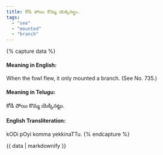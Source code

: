 ```yaml
---
title: కోడి పోయి కొమ్మ యెక్కినట్టు.
tags:
  - "see"
  - "mounted"
  - "branch"
---
```


{% capture data %}
#### Meaning in English:
When the fowl flew, it only mounted a branch.
(See No. 735.)

#### Meaning in Telugu:
కోడి పోయి కొమ్మ యెక్కినట్టు.

#### English Transliteration:
kODi pOyi komma yekkinaTTu.
{% endcapture %}

{{ data | markdownify }}

